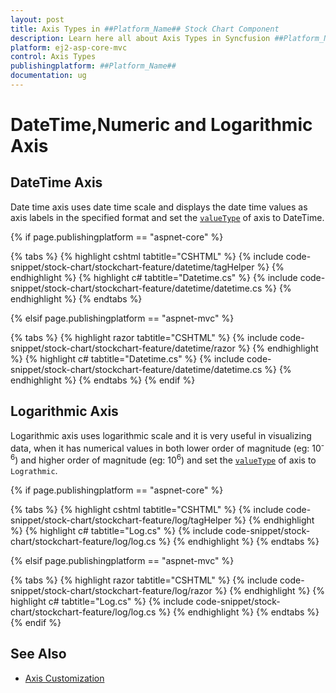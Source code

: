 ```yaml
---
layout: post
title: Axis Types in ##Platform_Name## Stock Chart Component
description: Learn here all about Axis Types in Syncfusion ##Platform_Name## Stock Chart component and more.
platform: ej2-asp-core-mvc
control: Axis Types
publishingplatform: ##Platform_Name##
documentation: ug
---
```



# DateTime,Numeric and Logarithmic Axis

## DateTime Axis

Date time axis uses date time scale and displays the date time values as axis labels in the specified format and set the [`valueType`](https://help.syncfusion.com/cr/aspnetcore-js2/Syncfusion.EJ2.Charts.StockChartStockChartAxis.html#Syncfusion_EJ2_Charts_StockChartStockChartAxis_ValueType) of axis to DateTime.

{% if page.publishingplatform == "aspnet-core" %}

{% tabs %}
{% highlight cshtml tabtitle="CSHTML" %}
{% include code-snippet/stock-chart/stockchart-feature/datetime/tagHelper %}
{% endhighlight %}
{% highlight c# tabtitle="Datetime.cs" %}
{% include code-snippet/stock-chart/stockchart-feature/datetime/datetime.cs %}
{% endhighlight %}
{% endtabs %}

{% elsif page.publishingplatform == "aspnet-mvc" %}

{% tabs %}
{% highlight razor tabtitle="CSHTML" %}
{% include code-snippet/stock-chart/stockchart-feature/datetime/razor %}
{% endhighlight %}
{% highlight c# tabtitle="Datetime.cs" %}
{% include code-snippet/stock-chart/stockchart-feature/datetime/datetime.cs %}
{% endhighlight %}
{% endtabs %}
{% endif %}



## Logarithmic Axis

<!-- markdownlint-disable MD033 -->

Logarithmic axis uses logarithmic scale and it is very useful in visualizing data, when it has numerical values in
both lower order of magnitude (eg: 10<sup>-6</sup>) and higher order of magnitude (eg: 10<sup>6</sup>) and set the [`valueType`](https://help.syncfusion.com/cr/aspnetcore-js2/Syncfusion.EJ2.Charts.StockChartStockChartAxis.html#Syncfusion_EJ2_Charts_StockChartStockChartAxis_ValueType) of axis to `Lograthmic`.

{% if page.publishingplatform == "aspnet-core" %}

{% tabs %}
{% highlight cshtml tabtitle="CSHTML" %}
{% include code-snippet/stock-chart/stockchart-feature/log/tagHelper %}
{% endhighlight %}
{% highlight c# tabtitle="Log.cs" %}
{% include code-snippet/stock-chart/stockchart-feature/log/log.cs %}
{% endhighlight %}
{% endtabs %}

{% elsif page.publishingplatform == "aspnet-mvc" %}

{% tabs %}
{% highlight razor tabtitle="CSHTML" %}
{% include code-snippet/stock-chart/stockchart-feature/log/razor %}
{% endhighlight %}
{% highlight c# tabtitle="Log.cs" %}
{% include code-snippet/stock-chart/stockchart-feature/log/log.cs %}
{% endhighlight %}
{% endtabs %}
{% endif %}



## See Also

* [Axis Customization](./axis-customization/)